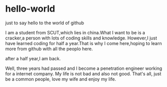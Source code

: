 # hello-world
just to say hello to the world of github


I am a student from SCUT,which lies in china.What I want to be is a cracker,a person with lots of coding skills and knowledge.
However,I just have learned coding for half a year.That is why I come here,hoping to learn more from github with all the peoplo here.

  after a half year,I am back.

Well, three years had passed and I become a penetration engineer working for a internet company. My life is not bad and also not good. That's all, just be a common people, love my wife and enjoy my life.
